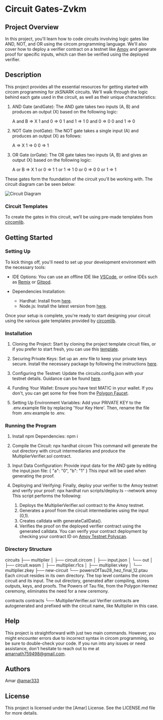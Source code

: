 # Circuit Gates-Zvkm

## Project Overview

In this project, you'll learn how to code circuits involving logic gates like AND, NOT, and OR using the circom programming language. We'll also cover how to deploy a verifier contract on a testnet like [Amoy](https://amoy.polygonscan.com/) and generate proof for specific inputs, which can then be verified using the deployed verifier.

## Description

This project provides all the essential resources for getting started with circom programming for zkSNARK circuits. We'll walk through the logic behind each gate used in the circuit, as well as their unique characteristics:

1. AND Gate (andGate): 
   The AND gate takes two inputs (A, B) and produces an output (X) based on the following logic:

     A and B => X
   1 and 0 => 0
   1 and 1 => 1
   0 and 0 => 0
   0 and 1 => 0
   
2. NOT Gate (notGate): 
   The NOT gate takes a single input (A) and produces an output (X) as follows:

     A => X
   1 => 0
   0 => 1
   
3. OR Gate (orGate):
   The OR gate takes two inputs (A, B) and gives an output (X) based on the following logic:

     A or B => X
   1 or 0 => 1
   1 or 1 => 1
   0 or 0 => 0
   0 or 1 => 1
   
These gates form the foundation of the circuit you'll be working with. The circuit diagram can be seen below:

![Circuit Diagram](https://authoring.metacrafters.io/assets/cms/Assessment_b05f6ed658.png?updated_at=2023-02-24T00:00:37.278Z)

### Circuit Templates

To create the gates in this circuit, we’ll be using pre-made templates from [circomlib](https://github.com/iden3/circomlib).

## Getting Started

### Setting Up

To kick things off, you'll need to set up your development environment with the necessary tools:

* IDE Options: You can use an offline IDE like [VSCode](https://code.visualstudio.com/download), or online IDEs such as [Remix](https://remix.ethereum.org/) or [Gitpod](https://gitpod.io/).

* Dependencies Installation:
  - Hardhat: Install from [here](https://hardhat.org/).
  - Node.js: Install the latest version from [here](https://nodejs.org/en/download/current).

Once your setup is complete, you're ready to start designing your circuit using the various gate templates provided by [circomlib](https://github.com/iden3/circomlib).

### Installation

1. Cloning the Project: 
   Start by cloning the project template circuit files, or if you prefer to start fresh, you can use this [template](https://github.com/gmchad/zardkat).

2. Securing Private Keys:
   Set up an .env file to keep your private keys secure. Install the necessary package by following the instructions [here](https://www.npmjs.com/package/dotenv).

3. Configuring the Testnet:
   Update the circuits.config.json with your testnet details. Guidance can be found [here](https://hardhat.org/tutorial/deploying-to-a-live-network).

4. Funding Your Wallet:
   Ensure you have test MATIC in your wallet. If you don't, you can get some for free from the [Polygon Faucet](https://faucet.polygon.technology/).

5. Setting Up Environment Variables:
   Add your PRIVATE KEY to the .env.example file by replacing 'Your Key Here'. Then, rename the file from .env.example to .env.

### Running the Program

1. Install npm Dependencies:
     npm i
      
2. Compile the Circuit:
     npx hardhat circom
      This command will generate the out directory with circuit intermediaries and produce the MultiplierVerifier.sol contract.

3. Input Data Configuration:
   Provide input data for the AND gate by editing the input.json file:
     {
     "a": "0",
     "b": "1"
   }
      This input will be used when generating the proof.

4. Deploying and Verifying:
   Finally, deploy your verifier to the Amoy testnet and verify your proof:
     npx hardhat run scripts/deploy.ts --network amoy
      This script performs the following:
   1. Deploys the MultiplierVerifier.sol contract to the Amoy testnet.
   2. Generates a proof from the circuit intermediaries using the input (0,1).
   3. Creates calldata with generateCallData().
   4. Verifies the proof on the deployed verifier contract using the generated calldata.
You can verify your contract deployment by checking your contract ID on [Amoy Testnet Polyscan](https://amoy.polygonscan.com/).

### Directory Structure

circuits
├── multiplier
│   ├── circuit.circom
│   ├── input.json
│   └── out
│       ├── circuit.wasm
│       ├── multiplier.r1cs
│       ├── multiplier.vkey
│       └── multiplier.zkey
├── new-circuit
└── powersOfTau28_hez_final_12.ptau
Each circuit resides in its own directory. The top level contains the circom circuit and its input. The out directory, generated after compiling, stores outputs, keys, and proofs. The Powers of Tau file, from the Polygon Hermez ceremony, eliminates the need for a new ceremony.

contracts
contracts
└── MultiplierVerifier.sol
Verifier contracts are autogenerated and prefixed with the circuit name, like Multiplier in this case.

## Help

This project is straightforward with just two main commands. However, you might encounter errors due to incorrect syntax in circom programming, so be sure to double-check your code. If you run into any issues or need assistance, don't hesitate to reach out to me at amarnath759498@gmail.com.

## Authors

Amar
[@amar333](amarnath759498@gmail.com)

## License

This project is licensed under the [Amar] License. See the LICENSE.md file for more details.